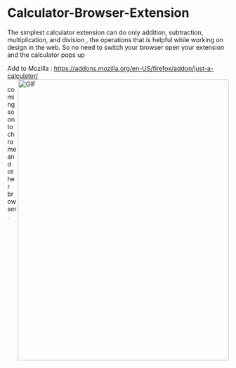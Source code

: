 # Calculator-Browser-Extension<img src="https://addons.cdn.mozilla.net/user-media/addon_icons/2684/2684964-64.png?modified=c637dfef" alt=""/>
The simplest calculator extension can do only addition, subtraction, multiplication, and division , the operations that is helpful while working on design in the web. So no need to switch your browser open your extension and the calculator pops up


Add to Mozilla : https://addons.mozilla.org/en-US/firefox/addon/just-a-calculator/
<img align="right" alt="GIF" src="https://github.com/techakhilc47/Calculator-Browser-Extension/blob/master/calc.gif" width="480" height="640" align="left"/>

coming soon to chrome and other browser.
